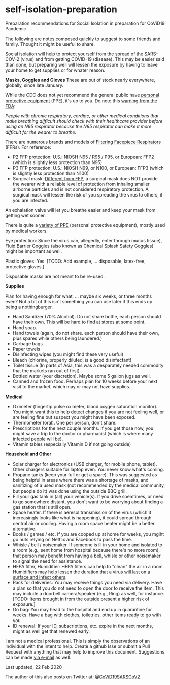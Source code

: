 # self-isolation-preparation

Preparation recommendations for Social Isolation in preparation for CoViD19 Pandemic

The following are notes composed quickly to suggest to some friends and family.  Thought it might be useful to share.

Social isolation will help to protect yourself from the spread of the SARS-COV-2 (virus) and from getting COVID-19 (disease).  This may be easier said than done, but preparing well will lessen the exposure by having to leave your home to get supplies or for whater reason.

**Masks, Goggles and Gloves**
These are out of stock nearly everywhere, globally, since late January. 

While the CDC does not yet recommend the general public have [personal protective equipment](https://www.cdc.gov/oralhealth/infectioncontrol/faqs/personal-protective-equipment.html) (PPE), it's up to you. Do note this [warning from the FDA](https://www.fda.gov/medical-devices/personal-protective-equipment-infection-control/masks-and-n95-respirators#s4):

*People with chronic respiratory, cardiac, or other medical conditions that make breathing difficult should check with their healthcare provider before using an N95 respirator because the N95 respirator can make it more difficult for the wearer to breathe.*

There are numerous brands and models of [Filtering Facepiece Respirators](https://www.cdc.gov/niosh/npptl/topics/respirators/disp_part/n95list1.html) (FFRs).  For reference: 

- P2 FFP protection: U.S.: NIOSH N95 / R95 / P95, or European: FFP2 (which is slightly less protection than N95)  
- P3 FFP protection: U.S.: NIOSH N99, or N100, or European: FFP3 (which is slightly less protection than N100) 
- Surgical mask: [Different from FFP](https://www.cdc.gov/niosh/npptl/pdfs/UnderstandDifferenceInfographic-508.pdf), a surgical mask does NOT provide the wearer with a reliable level of protection from inhaling smaller airborne particles and is not considered respiratory protection. A surgical mask will lessen the risk of you spreading the virus to others, if you are infected.

An exhalation valve will let you breathe easier and keep your mask from getting wet sooner.

There is quite a [variety of PPE](https://www.cdc.gov/niosh/npptl/RespiratorInfographics.html) (personal protective equipment), mostly used by medical workers.

Eye protection: Since the virus can, allegedly, enter through mucus tissue), Fluid Barrier Goggles (also known as Chemical Splash Safety Goggles) might be important as well.

Plastic gloves: Yes.  [TODO: Add example, ... disposable, latex-free, protective gloves.]

Disposable masks are not meant to be re-used.

**Supplies**

Plan for having enough for what, ... maybe six weeks, or three months even?  Not a bit of this isn't something you can use later if this ends up being a nothingburger.

- Hand Sanitizer (70% Alcohol).  Do not share bottle, each person should have their own.  This will be hard to find at stores at some point.
- Hand soap.
- Hand towels (again, do not share. each person should have their own, plus spares while others being laundered.)
- Garbage bags
- Paper towels
- Disinfecting wipes (you might find these very useful)
- Bleach (chlorine, properly diluted, is a good disinfectant)
- Toilet tissue (In parts of Asia, this was a desparately needed commodity that the markets ran out of first)
- Bottled water (your discretion).  Maybe some 5 gallon jugs as well.
- Canned and frozen food.  Perhaps plan for 10 weeks before your next visit to the market, which may or may not have supplies.

**Medical**

- Oximeter (fingertip pulse oximeter, blood oxygen saturation monitor). You might want this to help detect changes if you are not feeling well, or are feeling fine but suspect you might have been exposed.
- Thermometer (oral). One per person, don't share.
- Prescriptions for the next couple months.  If you get those now, you might save a trip to the doctor or pharmacist (which is where many infected people will be). 
- Vitamin tables (especially Vitamin D if not going outside)

**Household and Other**

- Solar charger for electronics (USB charger, for mobile phone, tablet).  Other chargers suitable for laptop even.  You never know what's coming.
- Propane tanks (keep your full or get a spare).  This was suggested as being helpful in areas where there was a shortage of masks, and sanitizing of a used mask (not recommended by the medical community, but people do it) was done using the outside BBQ grill.
- Fill your gas tank in (all) your vehicle(s).  If you drive soemtimes, or need to go somewhere distant, you don't want to be worrying about finding a gas station that is still open.
- Space heater.  If there is aeresol transmission of the virus (which it increasingly looks like what is happening), it could spread through central air or cooling.   Having a room space heater might be a better alternative.
- Books / games / etc.  If you are cooped up at home for weeks, you mgiht go nuts relying on Netflix and Facebook to pass the time.
- Whisle / bell / noisemaker.  If someone is ill in your home and isolated to a room (e.g., sent home from hospital because there's no more room), that person may benefit from having a bell, whisle or other noisemaker to signal the need for assistance.
- HEPA filter, Humidifier: HEPA filters can help to "clean" the air in a room.  Humidifiers may help lessen the duration that a [virus will last on a surface and infect others](https://en.wikipedia.org/wiki/Fomite).
- Rack for deliveries: You may receive things you need via delivery. Have a plan so that you do not need to open the door to receive the item.  This may include a doorbell camera/speaker (e.g., Ring) as well, for instance.  [TODO: Items brought in from the outside present a higher risk of exposure.]
- Go bag: You may head to the hospital and end up in quarantine for weeks.  Have a bag with clothes, toiletries, other items ready to go with you.
- ID renewal: If your ID, subscriptions, etc. expire in the next months, might as well get that renewed early.


I am not a medical professional.  This is simply the observations of an individual with the intent to help.  Create a github Isse or submit a Pull Request with anything that may help to improve this document.  Suggestions can be made [via e-mail](mailto:CoViD19SARSCoV2@gmail.com) as well.

Last updated, 22 Feb 2020

The author of this also posts on Twitter at: [@CoViD19SARSCoV2](https://twitter.com/CoViD19SARSCoV2)
